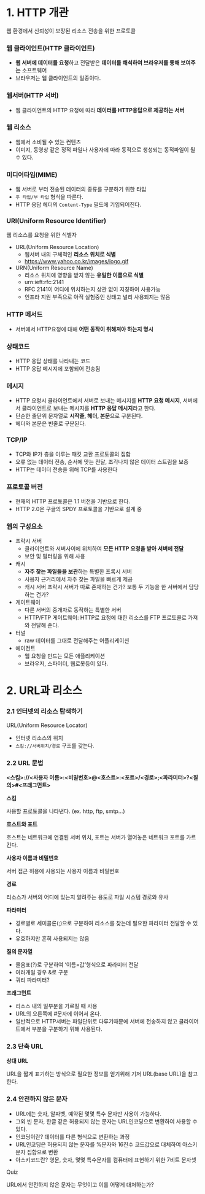 # 1. HTTP 개관 
웹 환경에서 신뢰성이 보장된 리소스 전송을 위한 프로토콜

### 웹 클라이언트(HTTP 클라이언트)

- **웹 서버에 데이터를 요청**하고 전달받은 **데이터를 해석하여 브라우저를 통해 보여주는** 소프트웨어
- 브라우저는 웹 클라이언트의 일종이다.

### 웹서버(HTTP 서버)

- 웹 클라이언트의 HTTP 요청에 따라 **데이터를 HTTP응답으로 제공하는 서버**

### 웹 리소스

- 웹에서 소비될 수 있는 컨텐츠
- 이미지, 동영상 같은 정적 파일나 사용자에 따라 동적으로 생성되는 동적파일이 될 수 있다.

### 미디어타입(MIME)

- 웹 서버로 부터 전송된 데이터의 종류를 구분하기 위한 타입
- `주 타입/부 타입` 형식을 따른다.
- HTTP 응답 헤더의  `Content-Type` 필드에 기입되어진다.

### URI(Uniform Resource Identifier)

웹 리소스를 요청을 위한 식별자

- URL(Uniform Resource Location)
    - 웹서버 내의 구체적인 **리소스 위치로 식별**
    - https://www.yahoo.co.kr/images/logo.gif
- URN(Uniform Resource Name)
    - 리소스 위치에 영향을 받지 않는 **유일한 이름으로 식별**
    - urn:ieft:rfc:2141
    - RFC 2141이 어디에 위치하는지 상관 없이 지칭하여 사용가능
    - 인프라 지원 부족으로 아직 실험중인 상태고 널리 사용되지는 않음

### HTTP 메서드

- 서버에서 HTTP요청에 대해 **어떤 동작이 취해져야 하는지 명시**

### 상태코드

- HTTP 응답 상태를 나타내는 코드
- HTTP 응답 메시지에 포함되어 전송됨

### 메시지

- HTTP 요청시 클라이언트에서 서버로 보내는 메시지를 **HTTP 요청 메시지**, 서버에서 클라이언트로 보내는 메시지를 **HTTP 응답 메시지**라고 한다.
- 단순한 줄단위 문자열로 **시작줄, 헤더, 본문**으로 구분된다.
- 헤더와 본문은 빈줄로 구분된다.

### TCP/IP
- TCP와 IP가 층을 이루는 패킷 교환 프로토콜의 집합
- 오류 없는 데이터 전송, 순서에 맞는 전달, 조각나지 않은 데이터 스트림을 보증
- HTTP는 데이터 전송을 위해 TCP를 사용한다

### 프로토콜 버전

- 현재의 HTTP 프로토콜은 1.1 버전을 기반으로 한다.
- HTTP 2.0은 구글의 SPDY 프로토콜을 기반으로 설계 중

### 웹의 구성요소

- 프락시 서버
    - 클라이언트와 서버사이에 위치하여 **모든 HTTP 요청을 받아 서버에 전달**
    - 보안 및 필터링을 위해 사용
- 캐시
    - **자주 찾는 파일들을 보관**하는 특별한 프록시 서버
    - 사용자 근거리에서 자주 찾는 파일을 빠르게 제공
    - 캐시 서버 프락시 서버가 따로 존재하는 건가? 보통 두 기능을 한 서버에서 담당하는 건가?
- 게이트웨이
    - 다른 서버의 중개자로 동작하는 특별한 서버
    - HTTP/FTP 게이트웨이: HTTP로 요청에 대한 리소스를 FTP 프로토콜로 가져와 전달해 준다.
- 터널
    - raw 데이터를 그대로 전달해주는 어플리케이션
- 에이전트
    - 웹 요청을 만드는 모든 애플리케이션
    - 브라우저, 스파이더, 웹로봇등이 있다.

# 2. URL과 리소스

### 2.1 인터넷의 리소스 탐색하기

URL(Uniform Resource Locator)

- 인터넷 리소스의 위치
- `스킴://서버위치/경로` 구조를 갖는다.

### 2.2 URL 문법

**<스킴>://<사용자 이름>:<비밀번호>@<호스트>:<포트>/<경로>;<파라미터>?<질의>#<프래그먼트>**

**스킴**

사용할 프로토콜을 나타낸다. (ex. http, ftp, smtp…)

**호스트와 포트**

호스트는 네트워크에 연결된 서버 위치, 포트는 서버가 열어놓은 네트워크 포트를 가르킨다.

**사용자 이름과 비밀번호**

서버 접근 허용에 사용되는 사용자 이름과 비밀번호

**경로**

리소스가 서버의 어디에 있는지 알려주는 용도로 파일 시스템 경로와 유사

**파라미터**

- 경로별로 세미콜론(;)으로 구분하여 리소스를 찾는데 필요한 파라미터 전달할 수 있다.
- 유효하지만 흔히 사용되지는 않음

**질의 문자열**

- 물음표(?)로 구분하여 ‘이름=값’형식으로 파라미터 전달
- 여러개일 경우 &로 구분
- 쿼리 파라미터?

**프래그먼트**

- 리소스 내의 일부분을 가르킬 때 사용
- URL의 오른쪽에 #문자에  이어서 온다.
- 일반적으로 HTTP서버는 파일단위로 다루기때문에 서버에 전송하지 않고 클라이어트에서 부분을 구분하기 위해 사용된다.

### 2.3 단축 URL

**상대 URL**

URL을 짧게 표기하는 방식으로 필요한 정보를 얻기위해 기저 URL(base URL)을 참고한다.

### 2.4 안전하지 않은 문자

- URL에는 숫자, 알파벳, 예약된 몇몇 특수 문자만 사용이 가능하다.
- 그외 빈 문자, 한글 같은 허용되지 않는 문자는 URL인코딩으로 변환하여 사용할 수 있다.
- 인코딩이란? 데이터를 다른 형식으로 변환하는 과정
- URL인코딩은 허용되지 않는 문자를 %문자와 16진수 코드값으로 대체하여 아스키 문자 집합으로 변환
- 아스키코드란? 영문, 숫자, 몇몇 특수문자를 컴퓨터에 표현하기 위한 7비트 문자셋

Quiz

URL에서 안전하지 않은 문자는 무엇이고 이를 어떻게 대처하는가?